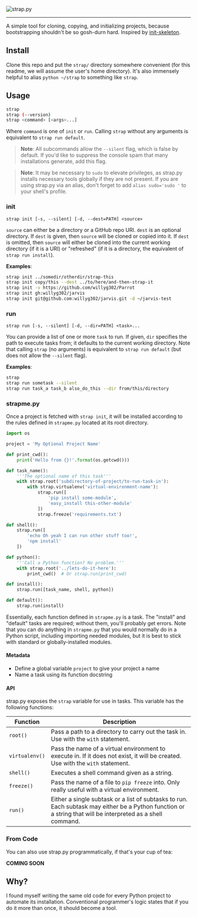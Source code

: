 ![strap.py](https://raw.github.com/willyg302/strap.py/master/strap-logo-922.png "There's a snake in mah boot!")

---

A simple tool for cloning, copying, and initializing projects, because bootstrapping shouldn't be so gosh-durn hard. Inspired by [init-skeleton](https://github.com/paulmillr/init-skeleton).

## Install

Clone this repo and put the `strap/` directory somewhere convenient (for this readme, we will assume the user's home directory). It's also immensely helpful to alias `python ~/strap` to something like `strap`.

## Usage

```bash
strap
strap (--version)
strap <command> [<args>...]
```

Where `command` is one of `init` or `run`. Calling `strap` without any arguments is equivalent to `strap run default`.

> **Note**: All subcommands allow the `--silent` flag, which is false by default. If you'd like to suppress the console spam that many installations generate, add this flag.

> **Note**: It may be necessary to `sudo` to elevate privileges, as strap.py installs necessary tools globally if they are not present. If you are using strap.py via an alias, don't forget to add `alias sudo='sudo '` to your shell's profile.

### init

`strap init [-s, --silent] [-d, --dest=PATH] <source>`

`source` can either be a directory or a GitHub repo URI. `dest` is an optional directory. If `dest` is given, then `source` will be cloned or copied into it. If `dest` is omitted, then `source` will either be cloned into the current working directory (if it is a URI) or "refreshed" (if it is a directory, the equivalent of `strap run install`).

**Examples**:

```bash
strap init ../somedir/otherdir/strap-this
strap init copy/this --dest ../to/here/and-then-strap-it
strap init -v https://github.com/willyg302/Parrot
strap init gh:willyg302/jarvis
strap init git@github.com:willyg302/jarvis.git -d ~/jarvis-test
```

### run

`strap run [-s, --silent] [-d, --dir=PATH] <task>...`

You can provide a list of one or more `task` to run. If given, `dir` specifies the path to execute tasks from; it defaults to the current working directory. Note that calling `strap` (no arguments) is equivalent to `strap run default` (but does not allow the `--silent` flag).

**Examples**:

```bash
strap
strap run sometask --silent
strap run task_a task_b also_do_this --dir from/this/directory
```

### strapme.py

Once a project is fetched with `strap init`, it will be installed according to the rules defined in `strapme.py` located at its root directory.

```python
import os

project = 'My Optional Project Name'

def print_cwd():
    print('Hello from {}!'.format(os.getcwd()))

def task_name():
    '''The optional name of this task'''
    with strap.root('subdirectory-of-project/to-run-task-in'):
        with strap.virtualenv('virtual-environment-name'):
            strap.run([
                'pip install some-module',
                'easy_install this-other-module'
            ])
            strap.freeze('requirements.txt')

def shell():
    strap.run([
        'echo Oh yeah I can run other stuff too!',
        'npm install'
    ])

def python():
    '''Call a Python function? No problem.'''
    with strap.root('../lets-do-it-here'):
        print_cwd()  # Or strap.run(print_cwd)

def install():
    strap.run([task_name, shell, python])

def default():
    strap.run(install)
```

Essentially, each function defined in `strapme.py` is a task. The "install" and "default" tasks are required; without them, you'll probably get errors. Note that you can do anything in `strapme.py` that you would normally do in a Python script, including importing needed modules, but it is best to stick with standard or globally-installed modules.

#### Metadata

- Define a global variable `project` to give your project a name
- Name a task using its function docstring

#### API

strap.py exposes the `strap` variable for use in tasks. This variable has the following functions:

Function       | Description
-------------- | -----------
`root()`       | Pass a path to a directory to carry out the task in. Use with the `with` statement.
`virtualenv()` | Pass the name of a virtual environment to execute in. If it does not exist, it will be created. Use with the `with` statement.
`shell()`      | Executes a shell command given as a string.
`freeze()`     | Pass the name of a file to `pip freeze` into. Only really useful with a virtual environment.
`run()`        | Either a single subtask or a list of subtasks to run. Each subtask may either be a Python function or a string that will be interpreted as a shell command.

### From Code

You can also use strap.py programmatically, if that's your cup of tea:

**COMING SOON**

## Why?

I found myself writing the same old code for every Python project to automate its installation. Conventional programmer's logic states that if you do it more than once, it should become a tool.
